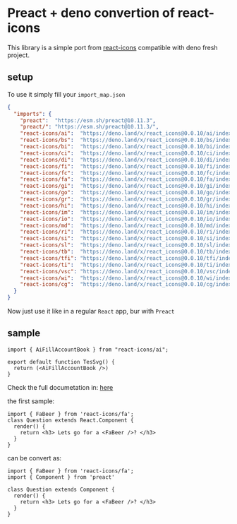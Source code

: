# Preact + deno convertion of react-icons

This library is a simple port from [react-icons](https://www.npmjs.com/package/react-icons) compatible with deno fresh project.

## setup

To use it simply fill your `import_map.json`

```json
{
  "imports": {
    "preact":  "https://esm.sh/preact@10.11.3",
    "preact/": "https://esm.sh/preact@10.11.3/",
    "react-icons/ai":  "https://deno.land/x/react_icons@0.0.10/ai/index.ts",
    "react-icons/bs":  "https://deno.land/x/react_icons@0.0.10/bs/index.ts",
    "react-icons/bi":  "https://deno.land/x/react_icons@0.0.10/bi/index.ts",
    "react-icons/ci":  "https://deno.land/x/react_icons@0.0.10/ci/index.ts",
    "react-icons/di":  "https://deno.land/x/react_icons@0.0.10/di/index.ts",
    "react-icons/fi":  "https://deno.land/x/react_icons@0.0.10/fi/index.ts",
    "react-icons/fc":  "https://deno.land/x/react_icons@0.0.10/fc/index.ts",
    "react-icons/fa":  "https://deno.land/x/react_icons@0.0.10/fa/index.ts",
    "react-icons/gi":  "https://deno.land/x/react_icons@0.0.10/gi/index.ts",
    "react-icons/go":  "https://deno.land/x/react_icons@0.0.10/go/index.ts",
    "react-icons/gr":  "https://deno.land/x/react_icons@0.0.10/gr/index.ts",
    "react-icons/hi":  "https://deno.land/x/react_icons@0.0.10/hi/index.ts",
    "react-icons/im":  "https://deno.land/x/react_icons@0.0.10/im/index.ts",
    "react-icons/io":  "https://deno.land/x/react_icons@0.0.10/io/index.ts",
    "react-icons/md":  "https://deno.land/x/react_icons@0.0.10/md/index.ts",
    "react-icons/ri":  "https://deno.land/x/react_icons@0.0.10/ri/index.ts",
    "react-icons/si":  "https://deno.land/x/react_icons@0.0.10/si/index.ts",
    "react-icons/sl":  "https://deno.land/x/react_icons@0.0.10/sl/index.ts",
    "react-icons/tb":  "https://deno.land/x/react_icons@0.0.10/tb/index.ts",
    "react-icons/tfi": "https://deno.land/x/react_icons@0.0.10/tfi/index.ts",
    "react-icons/ti":  "https://deno.land/x/react_icons@0.0.10/ti/index.ts",
    "react-icons/vsc": "https://deno.land/x/react_icons@0.0.10/vsc/index.ts",
    "react-icons/wi":  "https://deno.land/x/react_icons@0.0.10/wi/index.ts",
    "react-icons/cg":  "https://deno.land/x/react_icons@0.0.10/cg/index.ts"
  }
}
```

Now just use it like in a regular `React` app, bur with `Preact`

## sample

```tsx
import { AiFillAccountBook } from "react-icons/ai";

export default function TesSvg() {
  return (<AiFillAccountBook />)
}
```

Check the full documetation in: [here](https://react-icons.github.io/react-icons/)

the first sample:

```tsx
import { FaBeer } from 'react-icons/fa';
class Question extends React.Component {
  render() {
    return <h3> Lets go for a <FaBeer />? </h3>
  }
}
```

can be convert as:

```tsx
import { FaBeer } from 'react-icons/fa';
import { Component } from 'preact'

class Question extends Component {
  render() {
    return <h3> Lets go for a <FaBeer />? </h3>
  }
}
```

